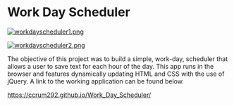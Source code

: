 # Work Day Scheduler

[![workdayscheduler1.png](https://i.postimg.cc/9Fb4zgx0/workdayscheduler1.png)](https://postimg.cc/MvcZF5JJ)

[![workdayscheduler2.png](https://i.postimg.cc/QdMF7gPb/workdayscheduler2.png)](https://postimg.cc/hfH4WmKz)


The objective of this project was to build a simple, work-day, scheduler that allows a user to save text for each hour of the day.  This app runs in the browser and features dynamically updating HTML and CSS with the use of jQuery.
A link to the working application can be found below.

https://ccrum292.github.io/Work_Day_Scheduler/